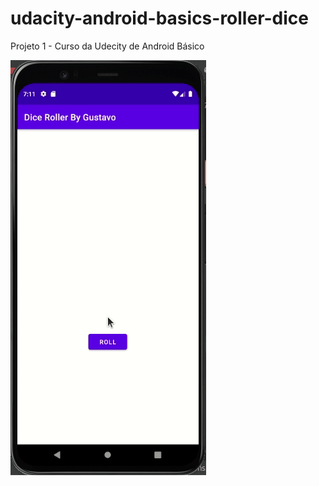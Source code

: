 # udacity-android-basics-roller-dice
Projeto 1 - Curso da Udecity de Android Básico

![](Udacity-Android-Projeto1.gif)
